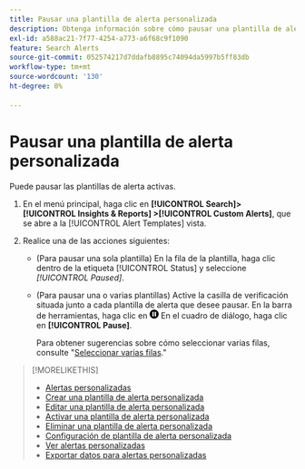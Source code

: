 ```yaml
---
title: Pausar una plantilla de alerta personalizada
description: Obtenga información sobre cómo pausar una plantilla de alerta activa.
exl-id: a588ac21-7f77-4254-a773-a6f68c9f1090
feature: Search Alerts
source-git-commit: 052574217d7ddafb8895c74094da5997b5ff83db
workflow-type: tm+mt
source-wordcount: '130'
ht-degree: 0%

---
```


# Pausar una plantilla de alerta personalizada

Puede pausar las plantillas de alerta activas.

1. En el menú principal, haga clic en **[!UICONTROL Search]> [!UICONTROL Insights & Reports] >[!UICONTROL Custom Alerts]**, que se abre a la [!UICONTROL Alert Templates] vista.

1. Realice una de las acciones siguientes:

   * (Para pausar una sola plantilla) En la fila de la plantilla, haga clic dentro de la etiqueta [!UICONTROL Status] y seleccione *[!UICONTROL Paused]*.

   * (Para pausar una o varias plantillas) Active la casilla de verificación situada junto a cada plantilla de alerta que desee pausar. En la barra de herramientas, haga clic en ![Pausar](/help/search-social-commerce/assets/pause.png "Pausar") En el cuadro de diálogo, haga clic en **[!UICONTROL Pause]**.

     Para obtener sugerencias sobre cómo seleccionar varias filas, consulte &quot;[Seleccionar varias filas](/help/search-social-commerce/common-tasks/navigation-editing-selection/multiple-rows-select.md).&quot;

>[!MORELIKETHIS]
>
>* [Alertas personalizadas](alert-about.md)
>* [Crear una plantilla de alerta personalizada](alert-template-create.md)
>* [Editar una plantilla de alerta personalizada](alert-template-edit.md)
>* [Activar una plantilla de alerta personalizada](alert-template-activate.md)
>* [Eliminar una plantilla de alerta personalizada](alert-template-delete.md)
>* [Configuración de plantilla de alerta personalizada](alert-template-settings.md)
>* [Ver alertas personalizadas](alert-view.md)
>* [Exportar datos para alertas personalizadas](alert-export-data.md)
